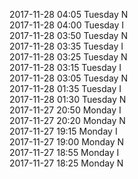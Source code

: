 2017-11-28 04:05 Tuesday  N  
2017-11-28 04:00 Tuesday  I  
2017-11-28 03:50 Tuesday  N  
2017-11-28 03:35 Tuesday  I  
2017-11-28 03:25 Tuesday  N  
2017-11-28 03:15 Tuesday  I  
2017-11-28 03:05 Tuesday  N  
2017-11-28 01:35 Tuesday  I  
2017-11-28 01:30 Tuesday  N  
2017-11-27 20:50 Monday  I  
2017-11-27 20:20 Monday  N  
2017-11-27 19:15 Monday  I  
2017-11-27 19:00 Monday  N  
2017-11-27 18:55 Monday  I  
2017-11-27 18:25 Monday  N  
